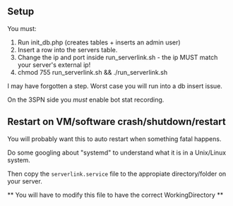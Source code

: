 ## Setup
You must:

1. Run init_db.php (creates tables + inserts an admin user)
2. Insert a row into the servers table.
3. Change the ip and port inside run_serverlink.sh - the ip MUST match your server's external ip!
4. chmod 755 run_serverlink.sh && ./run_serverlink.sh

I may have forgotten a step. Worst case you will run into a db insert issue.

On the 3SPN side you *must* enable bot stat recording.

## Restart on VM/software crash/shutdown/restart
You will probably want this to auto restart when something fatal happens.

Do some googling about "systemd" to understand what it is in a Unix/Linux system.

Then copy the `serverlink.service` file to the appropiate directory/folder on your server.

** You will have to modify this file to have the correct WorkingDirectory **
